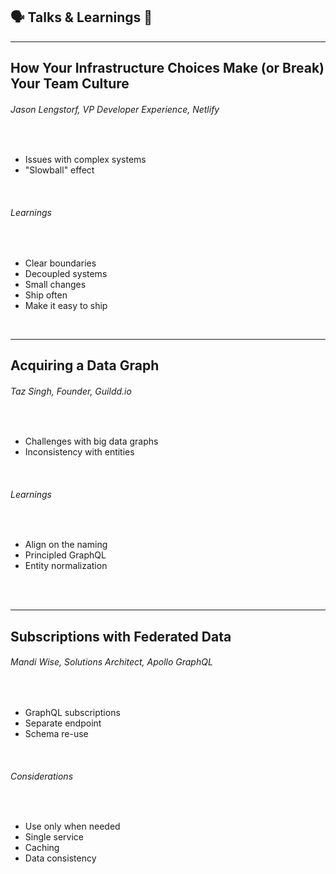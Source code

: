 <!-- section-title: Talks & Learnings -->

##  🗣 Talks & Learnings 🧠 

---

## How Your Infrastructure Choices Make (or Break) Your Team Culture

###### _Jason Lengstorf, VP Developer Experience, Netlify_

<div>
    <br />
    <ul> 
        <li>
            <h7> Issues with complex systems </h7>
        </li>
        <li>
            <h7> "Slowball" effect </h7>
        </li>
    </ul>
    <br />
    <h6> Learnings </h6>
    <br />
    <ul> 
        <li>
            <h7> Clear boundaries </h7>
        </li>
        <li>
            <h7> Decoupled systems </h7>
        </li>
        <li>
            <h7> Small changes </h7>
        </li>
        <li>
            <h7> Ship often </h7>
        </li>
        <li>
            <h7> Make it easy to ship </h7>
        </li>
    </ul>
    <br />
</div>

---

## Acquiring a Data Graph

###### _Taz Singh, Founder, Guildd.io_

<div> 
    <br />
    <ul> 
        <li>
            <h7> Challenges with big data graphs </h7>
        </li>
        <li>
            <h7> Inconsistency with entities </h7>
        </li>
    </ul>
    <br />
    <h6> Learnings </h6>
    <br />
    <ul> 
        <li>
            <h7> Align on the naming </h7>
        </li>
        <li>
            <h7> Principled GraphQL </h7>
        </li>
        <li>
            <h7> Entity normalization </h7>
        </li>
    </ul>
    <br />
</div>
<br />

---

## Subscriptions with Federated Data

###### _Mandi Wise, Solutions Architect, Apollo GraphQL_

<div> 
    <br />
    <ul> 
        <li>
            <h7> GraphQL subscriptions </h7>
        </li>
        <li>
            <h7> Separate endpoint </h7>
        </li>
        <li>
            <h7> Schema re-use </h7>
        </li>
    </ul>
    <br />
    <h6> Considerations </h6>
    <br />
    <ul> 
        <li>
            <h7> Use only when needed </h7>
        </li>
        <li>
            <h7> Single service </h7>
        </li>
        <li>
            <h7> Caching </h7>
        </li>
        <li>
            <h7> Data consistency </h7>
        </li>
    </ul>
    <br />
</div>
<br />
